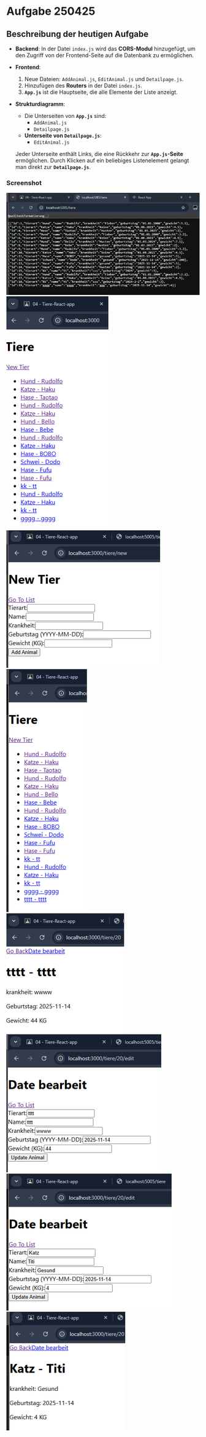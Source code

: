 # Aufgabe 250425

## Beschreibung der heutigen Aufgabe

- **Backend**: In der Datei `index.js` wird das **CORS-Modul** hinzugefügt, um den Zugriff von der Frontend-Seite auf die Datenbank zu ermöglichen.

- **Frontend**:

  1. Neue Dateien: `AddAnimal.js`, `EditAnimal.js` und `Detailpage.js`.
  2. Hinzufügen des **Routers** in der Datei `index.js`.
  3. **`App.js`** ist die Hauptseite, die alle Elemente der Liste anzeigt.

- **Strukturdiagramm**:

  - Die Unterseiten von **`App.js`** sind:
    - `AddAnimal.js`
    - `Detailpage.js`
  - **Unterseite von `Detailpage.js`**:
    - `EditAnimal.js`

  Jeder Unterseite enthält Links, die eine Rückkehr zur **`App.js`-Seite** ermöglichen. Durch Klicken auf ein beliebiges Listenelement gelangt man direkt zur **`Detailpage.js`**.

### Screenshot

![Backend Datenbank](/images/Screenshot%202025-04-25%20213930.png)
![APP.js](/images/Screenshot%202025-04-25%20213958.png)
![AddAnimal.js](/images/Screenshot%202025-04-25%20214023.png)
![APP.js](/images/Screenshot%202025-04-25%20214107.png)
![Detailpage.js](/images/Screenshot%202025-04-25%20214128.png)
![EditAnimal.js](/images/Screenshot%202025-04-25%20214147.png)
![EditAnimal.js](/images/Screenshot%202025-04-25%20214243.png)
![Detailpage.js](/images/Screenshot%202025-04-25%20214347.png)
